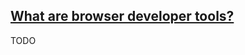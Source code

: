 ## [What are browser developer tools?](https://developer.mozilla.org/en-US/docs/Learn/Common_questions/What_are_browser_developer_tools)

TODO
